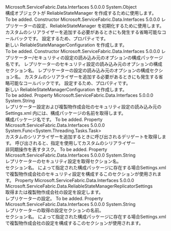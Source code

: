 <Type Name="ReliableStateManagerConfiguration" FullName="Microsoft.ServiceFabric.Data.ReliableStateManagerConfiguration">
  <TypeSignature Language="C#" Value="public class ReliableStateManagerConfiguration" />
  <TypeSignature Language="ILAsm" Value=".class public auto ansi beforefieldinit ReliableStateManagerConfiguration extends System.Object" />
  <TypeSignature Language="DocId" Value="T:Microsoft.ServiceFabric.Data.ReliableStateManagerConfiguration" />
  <TypeSignature Language="VB.NET" Value="Public Class ReliableStateManagerConfiguration" />
  <TypeSignature Language="F#" Value="type ReliableStateManagerConfiguration = class" />
  <AssemblyInfo>
    <AssemblyName>Microsoft.ServiceFabric.Data.Interfaces</AssemblyName>
    <AssemblyVersion>5.0.0.0</AssemblyVersion>
  </AssemblyInfo>
  <Base>
    <BaseTypeName>System.Object</BaseTypeName>
  </Base>
  <Interfaces />
  <Docs>
    <summary>
            構成オブジェクトが ReliableStateManager を作成するために使用します。
            </summary>
    <remarks>To be added.</remarks>
  </Docs>
  <Members>
    <Member MemberName=".ctor">
      <MemberSignature Language="C#" Value="public ReliableStateManagerConfiguration (Microsoft.ServiceFabric.Data.ReliableStateManagerReplicatorSettings replicatorSettings, Func&lt;System.Threading.Tasks.Task&gt; onInitializeStateSerializersEvent = null);" />
      <MemberSignature Language="ILAsm" Value=".method public hidebysig specialname rtspecialname instance void .ctor(class Microsoft.ServiceFabric.Data.ReliableStateManagerReplicatorSettings replicatorSettings, class System.Func`1&lt;class System.Threading.Tasks.Task&gt; onInitializeStateSerializersEvent) cil managed" />
      <MemberSignature Language="DocId" Value="M:Microsoft.ServiceFabric.Data.ReliableStateManagerConfiguration.#ctor(Microsoft.ServiceFabric.Data.ReliableStateManagerReplicatorSettings,System.Func{System.Threading.Tasks.Task})" />
      <MemberSignature Language="VB.NET" Value="Public Sub New (replicatorSettings As ReliableStateManagerReplicatorSettings, Optional onInitializeStateSerializersEvent As Func(Of Task) = null)" />
      <MemberSignature Language="F#" Value="new Microsoft.ServiceFabric.Data.ReliableStateManagerConfiguration : Microsoft.ServiceFabric.Data.ReliableStateManagerReplicatorSettings * Func&lt;System.Threading.Tasks.Task&gt; -&gt; Microsoft.ServiceFabric.Data.ReliableStateManagerConfiguration" Usage="new Microsoft.ServiceFabric.Data.ReliableStateManagerConfiguration (replicatorSettings, onInitializeStateSerializersEvent)" />
      <MemberType>Constructor</MemberType>
      <AssemblyInfo>
        <AssemblyName>Microsoft.ServiceFabric.Data.Interfaces</AssemblyName>
        <AssemblyVersion>5.0.0.0</AssemblyVersion>
      </AssemblyInfo>
      <Parameters>
        <Parameter Name="replicatorSettings" Type="Microsoft.ServiceFabric.Data.ReliableStateManagerReplicatorSettings" />
        <Parameter Name="onInitializeStateSerializersEvent" Type="System.Func&lt;System.Threading.Tasks.Task&gt;" />
      </Parameters>
      <Docs>
        <param name="replicatorSettings">レプリケーターの設定、ReliableStateManager を初期化するために使用します。</param>
        <param name="onInitializeStateSerializersEvent">
            カスタムのシリアライザーを追加する必要があるときにも発生する省略可能なコールバックです。
            設定するため、<see cref="P:Microsoft.ServiceFabric.Data.ReliableStateManagerConfiguration.OnInitializeStateSerializersEvent" />プロパティです。
            </param>
        <summary>
            新しい ReliableStateManagerConfiguration を作成します。
            </summary>
        <remarks>To be added.</remarks>
      </Docs>
    </Member>
    <Member MemberName=".ctor">
      <MemberSignature Language="C#" Value="public ReliableStateManagerConfiguration (string configPackageName = &quot;Config&quot;, string replicatorSecuritySectionName = &quot;ReplicatorSecurityConfig&quot;, string replicatorSettingsSectionName = &quot;ReplicatorConfig&quot;, Func&lt;System.Threading.Tasks.Task&gt; onInitializeStateSerializersEvent = null);" />
      <MemberSignature Language="ILAsm" Value=".method public hidebysig specialname rtspecialname instance void .ctor(string configPackageName, string replicatorSecuritySectionName, string replicatorSettingsSectionName, class System.Func`1&lt;class System.Threading.Tasks.Task&gt; onInitializeStateSerializersEvent) cil managed" />
      <MemberSignature Language="DocId" Value="M:Microsoft.ServiceFabric.Data.ReliableStateManagerConfiguration.#ctor(System.String,System.String,System.String,System.Func{System.Threading.Tasks.Task})" />
      <MemberSignature Language="VB.NET" Value="Public Sub New (Optional configPackageName As String = &quot;Config&quot;, Optional replicatorSecuritySectionName As String = &quot;ReplicatorSecurityConfig&quot;, Optional replicatorSettingsSectionName As String = &quot;ReplicatorConfig&quot;, Optional onInitializeStateSerializersEvent As Func(Of Task) = null)" />
      <MemberSignature Language="F#" Value="new Microsoft.ServiceFabric.Data.ReliableStateManagerConfiguration : string * string * string * Func&lt;System.Threading.Tasks.Task&gt; -&gt; Microsoft.ServiceFabric.Data.ReliableStateManagerConfiguration" Usage="new Microsoft.ServiceFabric.Data.ReliableStateManagerConfiguration (configPackageName, replicatorSecuritySectionName, replicatorSettingsSectionName, onInitializeStateSerializersEvent)" />
      <MemberType>Constructor</MemberType>
      <AssemblyInfo>
        <AssemblyName>Microsoft.ServiceFabric.Data.Interfaces</AssemblyName>
        <AssemblyVersion>5.0.0.0</AssemblyVersion>
      </AssemblyInfo>
      <Parameters>
        <Parameter Name="configPackageName" Type="System.String" />
        <Parameter Name="replicatorSecuritySectionName" Type="System.String" />
        <Parameter Name="replicatorSettingsSectionName" Type="System.String" />
        <Parameter Name="onInitializeStateSerializersEvent" Type="System.Func&lt;System.Threading.Tasks.Task&gt;" />
      </Parameters>
      <Docs>
        <param name="configPackageName">レプリケーター/セキュリティの設定の読み込み元のオプションの構成パッケージ名です。</param>
        <param name="replicatorSecuritySectionName">レプリケーターのセキュリティ設定の読み込み元のオプションの構成セクション名。</param>
        <param name="replicatorSettingsSectionName">レプリケーターの設定の読み込み元のオプションの構成セクション名。</param>
        <param name="onInitializeStateSerializersEvent">
            カスタムのシリアライザーを追加する必要があるときにも発生する省略可能なコールバックです。
            設定するため、<see cref="P:Microsoft.ServiceFabric.Data.ReliableStateManagerConfiguration.OnInitializeStateSerializersEvent" />プロパティです。
            </param>
        <summary>
            新しい ReliableStateManagerConfiguration を作成します。
            </summary>
        <remarks>To be added.</remarks>
      </Docs>
    </Member>
    <Member MemberName="ConfigPackageName">
      <MemberSignature Language="C#" Value="public string ConfigPackageName { get; }" />
      <MemberSignature Language="ILAsm" Value=".property instance string ConfigPackageName" />
      <MemberSignature Language="DocId" Value="P:Microsoft.ServiceFabric.Data.ReliableStateManagerConfiguration.ConfigPackageName" />
      <MemberSignature Language="VB.NET" Value="Public ReadOnly Property ConfigPackageName As String" />
      <MemberSignature Language="F#" Value="member this.ConfigPackageName : string" Usage="Microsoft.ServiceFabric.Data.ReliableStateManagerConfiguration.ConfigPackageName" />
      <MemberType>Property</MemberType>
      <AssemblyInfo>
        <AssemblyName>Microsoft.ServiceFabric.Data.Interfaces</AssemblyName>
        <AssemblyVersion>5.0.0.0</AssemblyVersion>
      </AssemblyInfo>
      <ReturnValue>
        <ReturnType>System.String</ReturnType>
      </ReturnValue>
      <Docs>
        <summary>
            レプリケーター設定および複製物作成会社のセキュリティ設定の読み込み元の Settings.xml 内には、構成パッケージの名前を取得します。
            </summary>
        <value>構成パッケージ名です。</value>
        <remarks>To be added.</remarks>
      </Docs>
    </Member>
    <Member MemberName="OnInitializeStateSerializersEvent">
      <MemberSignature Language="C#" Value="public Func&lt;System.Threading.Tasks.Task&gt; OnInitializeStateSerializersEvent { get; }" />
      <MemberSignature Language="ILAsm" Value=".property instance class System.Func`1&lt;class System.Threading.Tasks.Task&gt; OnInitializeStateSerializersEvent" />
      <MemberSignature Language="DocId" Value="P:Microsoft.ServiceFabric.Data.ReliableStateManagerConfiguration.OnInitializeStateSerializersEvent" />
      <MemberSignature Language="VB.NET" Value="Public ReadOnly Property OnInitializeStateSerializersEvent As Func(Of Task)" />
      <MemberSignature Language="F#" Value="member this.OnInitializeStateSerializersEvent : Func&lt;System.Threading.Tasks.Task&gt;" Usage="Microsoft.ServiceFabric.Data.ReliableStateManagerConfiguration.OnInitializeStateSerializersEvent" />
      <MemberType>Property</MemberType>
      <AssemblyInfo>
        <AssemblyName>Microsoft.ServiceFabric.Data.Interfaces</AssemblyName>
        <AssemblyVersion>5.0.0.0</AssemblyVersion>
      </AssemblyInfo>
      <ReturnValue>
        <ReturnType>System.Func&lt;System.Threading.Tasks.Task&gt;</ReturnType>
      </ReturnValue>
      <Docs>
        <summary>
            カスタムのシリアライザーを追加するときに呼び出されるデリゲートを取得します。  
            呼び出されると、指定を使用してカスタムのシリアライザー<see cref="M:Microsoft.ServiceFabric.Data.IReliableStateManager.TryAddStateSerializer``1(Microsoft.ServiceFabric.Data.IStateSerializer{``0})" /></summary>
        <value>非同期操作を表すタスク。</value>
        <remarks>To be added.</remarks>
      </Docs>
    </Member>
    <Member MemberName="ReplicatorSecuritySectionName">
      <MemberSignature Language="C#" Value="public string ReplicatorSecuritySectionName { get; }" />
      <MemberSignature Language="ILAsm" Value=".property instance string ReplicatorSecuritySectionName" />
      <MemberSignature Language="DocId" Value="P:Microsoft.ServiceFabric.Data.ReliableStateManagerConfiguration.ReplicatorSecuritySectionName" />
      <MemberSignature Language="VB.NET" Value="Public ReadOnly Property ReplicatorSecuritySectionName As String" />
      <MemberSignature Language="F#" Value="member this.ReplicatorSecuritySectionName : string" Usage="Microsoft.ServiceFabric.Data.ReliableStateManagerConfiguration.ReplicatorSecuritySectionName" />
      <MemberType>Property</MemberType>
      <AssemblyInfo>
        <AssemblyName>Microsoft.ServiceFabric.Data.Interfaces</AssemblyName>
        <AssemblyVersion>5.0.0.0</AssemblyVersion>
      </AssemblyInfo>
      <ReturnValue>
        <ReturnType>System.String</ReturnType>
      </ReturnValue>
      <Docs>
        <summary>
            レプリケーターのセキュリティ設定を取得セクション名。
            </summary>
        <value>セクション名。</value>
        <remarks>によって指定された構成パッケージに存在する場合<see cref="P:Microsoft.ServiceFabric.Data.ReliableStateManagerConfiguration.ConfigPackageName" />Settings.xml で複製物作成会社のセキュリティ設定を構成するこのセクションが使用されます。</remarks>
      </Docs>
    </Member>
    <Member MemberName="ReplicatorSettings">
      <MemberSignature Language="C#" Value="public Microsoft.ServiceFabric.Data.ReliableStateManagerReplicatorSettings ReplicatorSettings { get; }" />
      <MemberSignature Language="ILAsm" Value=".property instance class Microsoft.ServiceFabric.Data.ReliableStateManagerReplicatorSettings ReplicatorSettings" />
      <MemberSignature Language="DocId" Value="P:Microsoft.ServiceFabric.Data.ReliableStateManagerConfiguration.ReplicatorSettings" />
      <MemberSignature Language="VB.NET" Value="Public ReadOnly Property ReplicatorSettings As ReliableStateManagerReplicatorSettings" />
      <MemberSignature Language="F#" Value="member this.ReplicatorSettings : Microsoft.ServiceFabric.Data.ReliableStateManagerReplicatorSettings" Usage="Microsoft.ServiceFabric.Data.ReliableStateManagerConfiguration.ReplicatorSettings" />
      <MemberType>Property</MemberType>
      <AssemblyInfo>
        <AssemblyName>Microsoft.ServiceFabric.Data.Interfaces</AssemblyName>
        <AssemblyVersion>5.0.0.0</AssemblyVersion>
      </AssemblyInfo>
      <ReturnValue>
        <ReturnType>Microsoft.ServiceFabric.Data.ReliableStateManagerReplicatorSettings</ReturnType>
      </ReturnValue>
      <Docs>
        <summary>
            取得または複製物作成会社の設定を設定します。
            </summary>
        <value>レプリケーターの設定。</value>
        <remarks>To be added.</remarks>
      </Docs>
    </Member>
    <Member MemberName="ReplicatorSettingsSectionName">
      <MemberSignature Language="C#" Value="public string ReplicatorSettingsSectionName { get; }" />
      <MemberSignature Language="ILAsm" Value=".property instance string ReplicatorSettingsSectionName" />
      <MemberSignature Language="DocId" Value="P:Microsoft.ServiceFabric.Data.ReliableStateManagerConfiguration.ReplicatorSettingsSectionName" />
      <MemberSignature Language="VB.NET" Value="Public ReadOnly Property ReplicatorSettingsSectionName As String" />
      <MemberSignature Language="F#" Value="member this.ReplicatorSettingsSectionName : string" Usage="Microsoft.ServiceFabric.Data.ReliableStateManagerConfiguration.ReplicatorSettingsSectionName" />
      <MemberType>Property</MemberType>
      <AssemblyInfo>
        <AssemblyName>Microsoft.ServiceFabric.Data.Interfaces</AssemblyName>
        <AssemblyVersion>5.0.0.0</AssemblyVersion>
      </AssemblyInfo>
      <ReturnValue>
        <ReturnType>System.String</ReturnType>
      </ReturnValue>
      <Docs>
        <summary>
            レプリケーターの取得の設定セクションの名前。
            </summary>
        <value>セクション名。</value>
        <remarks>によって指定された構成パッケージに存在する場合<see cref="P:Microsoft.ServiceFabric.Data.ReliableStateManagerConfiguration.ConfigPackageName" />Settings.xml で複製物作成会社の設定を構成するこのセクションが使用されます。</remarks>
      </Docs>
    </Member>
  </Members>
</Type>